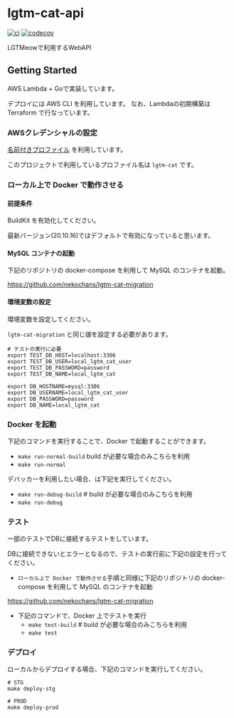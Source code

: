 # lgtm-cat-api
[![ci](https://github.com/nekochans/lgtm-cat-api/actions/workflows/ci.yml/badge.svg)](https://github.com/nekochans/lgtm-cat-api/actions/workflows/ci.yml)
[![codecov](https://codecov.io/gh/nekochans/lgtm-cat-api/branch/main/graph/badge.svg?token=BCZABFS4P0)](https://codecov.io/gh/nekochans/lgtm-cat-api)

LGTMeowで利用するWebAPI

## Getting Started

AWS Lambda + Goで実装しています。

デプロイには AWS CLI を利用しています。 なお、Lambdaの初期構築は Terraform で行なっています。

### AWSクレデンシャルの設定

[名前付きプロファイル](https://docs.aws.amazon.com/ja_jp/cli/latest/userguide/cli-configure-profiles.html) を利用しています。

このプロジェクトで利用しているプロファイル名は `lgtm-cat` です。

### ローカル上で Docker で動作させる

#### 前提条件
BuildKit を有効化してください。

最新バージョン(20.10.16)ではデフォルトで有効になっていると思います。

#### MySQL コンテナの起動
下記のリポジトリの docker-compose を利用して MySQL のコンテナを起動。

https://github.com/nekochans/lgtm-cat-migration

#### 環境変数の設定
環境変数を設定してください。

`lgtm-cat-migration` と同じ値を設定する必要があります。

```
# テストの実行に必要
export TEST_DB_HOST=localhost:3306
export TEST_DB_USER=local_lgtm_cat_user
export TEST_DB_PASSWORD=password
export TEST_DB_NAME=local_lgtm_cat

export DB_HOSTNAME=mysql:3306
export DB_USERNAME=local_lgtm_cat_user
export DB_PASSWORD=password
export DB_NAME=local_lgtm_cat
```

### Docker を起動
下記のコマンドを実行することで、Docker で起動することができます。

- `make run-normal-build` build が必要な場合のみこちらを利用
- `make run-normal`

デバッカーを利用したい場合、は下記を実行してください。

- `make run-debug-build` # build が必要な場合のみこちらを利用
- `make run-debug`

### テスト

一部のテストでDBに接続するテストをしています。

DBに接続できないとエラーとなるので、テストの実行前に下記の設定を行ってください。

- `ローカル上で Docker で動作させる`手順と同様に下記のリポジトリの docker-compose を利用して MySQL のコンテナを起動

https://github.com/nekochans/lgtm-cat-migration

- 下記のコマンドで、Docker 上でテストを実行
  - `make test-build` # build が必要な場合のみこちらを利用
  - `make test`

### デプロイ
ローカルからデプロイする場合、下記のコマンドを実行してください。

```
# STG
make deploy-stg

# PROD
make deploy-prod
```
